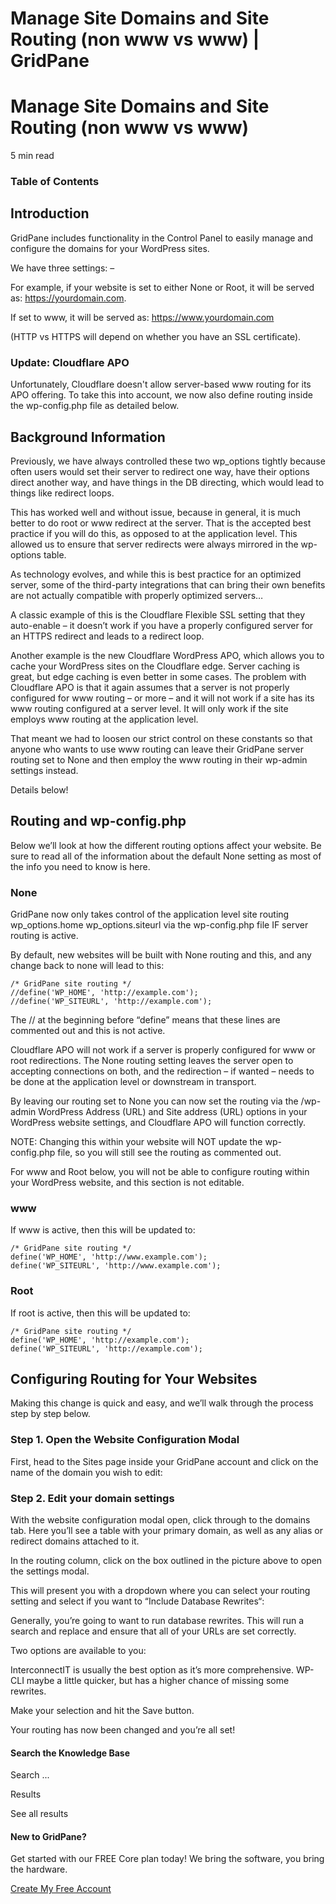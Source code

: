# Manage Site Domains and Site Routing (non www vs www) | GridPane

# Manage Site Domains and Site Routing (non www vs www)

 

5 min read 

### Table of Contents

 

## Introduction

GridPane includes functionality in the Control Panel to easily manage and configure the domains for your WordPress sites.

We have three settings: –

For example, if your website is set to either None or Root, it will be served as: https://yourdomain.com.

If set to www, it will be served as: https://www.yourdomain.com

(HTTP vs HTTPS will depend on whether you have an SSL certificate).

 

 

### Update: Cloudflare APO

Unfortunately, Cloudflare doesn't allow server-based www routing for its APO offering. To take this into account, we now also define routing inside the wp-config.php file as detailed below.

## Background Information

Previously, we have always controlled these two wp_options tightly because often users would set their server to redirect one way, have their options direct another way, and have things in the DB directing, which would lead to things like redirect loops.

This has worked well and without issue, because in general, it is much better to do root or www redirect at the server. That is the accepted best practice if you will do this, as opposed to at the application level. This allowed us to ensure that server redirects were always mirrored in the wp-options table.

As technology evolves, and while this is best practice for an optimized server, some of the third-party integrations that can bring their own benefits are not actually compatible with properly optimized servers…

A classic example of this is the Cloudflare Flexible SSL setting that they auto-enable – it doesn’t work if you have a properly configured server for an HTTPS redirect and leads to a redirect loop.

Another example is the new Cloudflare WordPress APO, which allows you to cache your WordPress sites on the Cloudflare edge. Server caching is great, but edge caching is even better in some cases. The problem with Cloudflare APO is that it again assumes that a server is not properly configured for www routing – or more – and it will not work if a site has its www routing configured at a server level. It will only work if the site employs www routing at the application level.

That meant we had to loosen our strict control on these constants so that anyone who wants to use www routing can leave their GridPane server routing set to None and then employ the www routing in their wp-admin settings instead.

Details below!

 

## Routing and wp-config.php

Below we’ll look at how the different routing options affect your website. Be sure to read all of the information about the default None setting as most of the info you need to know is here.

### None

GridPane now only takes control of the application level site routing wp_options.home wp_options.siteurl via the wp-config.php file IF server routing is active.

By default, new websites will be built with None routing and this, and any change back to none will lead to this:

```
/* GridPane site routing */
//define('WP_HOME', 'http://example.com');
//define('WP_SITEURL', 'http://example.com');
```

The // at the beginning before “define” means that these lines are commented out and this is not active.

Cloudflare APO will not work if a server is properly configured for www or root redirections. The None routing setting leaves the server open to accepting connections on both, and the redirection – if wanted – needs to be done at the application level or downstream in transport.

By leaving our routing set to None you can now set the routing via the /wp-admin WordPress Address (URL) and Site address (URL) options in your WordPress website settings, and Cloudflare APO will function correctly.

NOTE: Changing this within your website will NOT update the wp-config.php file, so you will still see the routing as commented out.

For www and Root below, you will not be able to configure routing within your WordPress website, and this section is not editable.

### www

If www is active, then this will be updated to:

```
/* GridPane site routing */
define('WP_HOME', 'http://www.example.com');
define('WP_SITEURL', 'http://www.example.com');
```

### Root

If root is active, then this will be updated to:

```
/* GridPane site routing */
define('WP_HOME', 'http://example.com');
define('WP_SITEURL', 'http://example.com');
```

 

## Configuring Routing for Your Websites

Making this change is quick and easy, and we’ll walk through the process step by step below.

 

### Step 1. Open the Website Configuration Modal

First, head to the Sites page inside your GridPane account and click on the name of the domain you wish to edit:

 

### Step 2. Edit your domain settings

With the website configuration modal open, click through to the domains tab. Here you’ll see a table with your primary domain, as well as any alias or redirect domains attached to it.

In the routing column, click on the box outlined in the picture above to open the settings modal.

This will present you with a dropdown where you can select your routing setting and select if you want to “Include Database Rewrites“:

Generally, you’re going to want to run database rewrites. This will run a search and replace and ensure that all of your URLs are set correctly.

Two options are available to you:

InterconnectIT is usually the best option as it’s more comprehensive. WP-CLI maybe a little quicker, but has a higher chance of missing some rewrites.

Make your selection and hit the Save button.

Your routing has now been changed and you’re all set!

 

 

#### Search the Knowledge Base

Search ...

 Results

See all results

#### New to GridPane?

Get started with our FREE Core plan today! We bring the software, you bring the hardware.

[Create My Free Account](https://gridpane.com/checkout/?plan=core)

